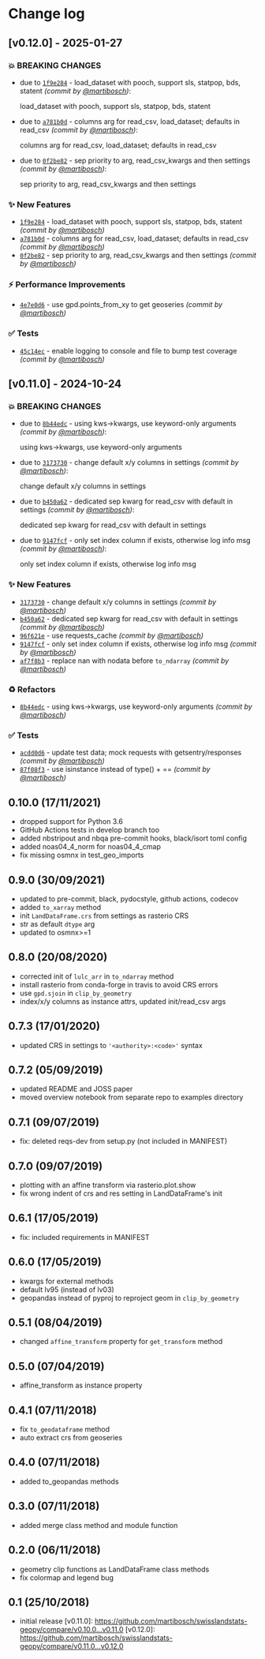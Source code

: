 # Change log

## [v0.12.0] - 2025-01-27

### :boom: BREAKING CHANGES

- due to [`1f9e284`](https://github.com/martibosch/swisslandstats-geopy/commit/1f9e284a04aeac82fe8f94165d9345ebde707884) - load_dataset with pooch, support sls, statpop, bds, statent *(commit by [@martibosch](https://github.com/martibosch))*:

  load_dataset with pooch, support sls, statpop, bds, statent

- due to [`a781b0d`](https://github.com/martibosch/swisslandstats-geopy/commit/a781b0d7f961fcc3283524b1b6960d05c1b2f673) - columns arg for read_csv, load_dataset; defaults in read_csv *(commit by [@martibosch](https://github.com/martibosch))*:

  columns arg for read_csv, load_dataset; defaults in read_csv

- due to [`0f2be82`](https://github.com/martibosch/swisslandstats-geopy/commit/0f2be8235cb7c8f9bb2ccc35c6bdce4f47d48121) - sep priority to arg, read_csv_kwargs and then settings *(commit by [@martibosch](https://github.com/martibosch))*:

  sep priority to arg, read_csv_kwargs and then settings

### :sparkles: New Features

- [`1f9e284`](https://github.com/martibosch/swisslandstats-geopy/commit/1f9e284a04aeac82fe8f94165d9345ebde707884) - load_dataset with pooch, support sls, statpop, bds, statent *(commit by [@martibosch](https://github.com/martibosch))*
- [`a781b0d`](https://github.com/martibosch/swisslandstats-geopy/commit/a781b0d7f961fcc3283524b1b6960d05c1b2f673) - columns arg for read_csv, load_dataset; defaults in read_csv *(commit by [@martibosch](https://github.com/martibosch))*
- [`0f2be82`](https://github.com/martibosch/swisslandstats-geopy/commit/0f2be8235cb7c8f9bb2ccc35c6bdce4f47d48121) - sep priority to arg, read_csv_kwargs and then settings *(commit by [@martibosch](https://github.com/martibosch))*

### :zap: Performance Improvements

- [`4e7e0d6`](https://github.com/martibosch/swisslandstats-geopy/commit/4e7e0d6997f4558fd822edb49eb4c5cbc0037eb2) - use gpd.points_from_xy to get geoseries *(commit by [@martibosch](https://github.com/martibosch))*

### :white_check_mark: Tests

- [`45c14ec`](https://github.com/martibosch/swisslandstats-geopy/commit/45c14ec5edbd6952310980f6761f26a325bfbf37) - enable logging to console and file to bump test coverage *(commit by [@martibosch](https://github.com/martibosch))*

## [v0.11.0] - 2024-10-24

### :boom: BREAKING CHANGES

- due to [`8b44edc`](https://github.com/martibosch/swisslandstats-geopy/commit/8b44edc3980b2a7274ed16deca866bb8ffeebe63) - using kws->kwargs, use keyword-only arguments *(commit by [@martibosch](https://github.com/martibosch))*:

  using kws->kwargs, use keyword-only arguments

- due to [`3173730`](https://github.com/martibosch/swisslandstats-geopy/commit/31737303f82341eea5b99d02329a60f201d7be5a) - change default x/y columns in settings *(commit by [@martibosch](https://github.com/martibosch))*:

  change default x/y columns in settings

- due to [`b450a62`](https://github.com/martibosch/swisslandstats-geopy/commit/b450a627df7764822820406e74e582344adffdee) - dedicated sep kwarg for read_csv with default in settings *(commit by [@martibosch](https://github.com/martibosch))*:

  dedicated sep kwarg for read_csv with default in settings

- due to [`9147fcf`](https://github.com/martibosch/swisslandstats-geopy/commit/9147fcfd899e822a570b8363bb556fcd329215a9) - only set index column if exists, otherwise log info msg *(commit by [@martibosch](https://github.com/martibosch))*:

  only set index column if exists, otherwise log info msg

### :sparkles: New Features

- [`3173730`](https://github.com/martibosch/swisslandstats-geopy/commit/31737303f82341eea5b99d02329a60f201d7be5a) - change default x/y columns in settings *(commit by [@martibosch](https://github.com/martibosch))*
- [`b450a62`](https://github.com/martibosch/swisslandstats-geopy/commit/b450a627df7764822820406e74e582344adffdee) - dedicated sep kwarg for read_csv with default in settings *(commit by [@martibosch](https://github.com/martibosch))*
- [`96f621e`](https://github.com/martibosch/swisslandstats-geopy/commit/96f621ecdca45ad624a9a2f51ba370c557e596ef) - use requests_cache *(commit by [@martibosch](https://github.com/martibosch))*
- [`9147fcf`](https://github.com/martibosch/swisslandstats-geopy/commit/9147fcfd899e822a570b8363bb556fcd329215a9) - only set index column if exists, otherwise log info msg *(commit by [@martibosch](https://github.com/martibosch))*
- [`af7f8b3`](https://github.com/martibosch/swisslandstats-geopy/commit/af7f8b308cab593c9351e0a7061afdfe36ece2f1) - replace nan with nodata before `to_ndarray` *(commit by [@martibosch](https://github.com/martibosch))*

### :recycle: Refactors

- [`8b44edc`](https://github.com/martibosch/swisslandstats-geopy/commit/8b44edc3980b2a7274ed16deca866bb8ffeebe63) - using kws->kwargs, use keyword-only arguments *(commit by [@martibosch](https://github.com/martibosch))*

### :white_check_mark: Tests

- [`acdd0d6`](https://github.com/martibosch/swisslandstats-geopy/commit/acdd0d6133446cc04ca0a25758d93912f418ee14) - update test data; mock requests with getsentry/responses *(commit by [@martibosch](https://github.com/martibosch))*
- [`87f08f3`](https://github.com/martibosch/swisslandstats-geopy/commit/87f08f32efdcc5eb522f0fff3d5ff8e1d1dadacf) - use isinstance instead of type() + == *(commit by [@martibosch](https://github.com/martibosch))*

## 0.10.0 (17/11/2021)

- dropped support for Python 3.6
- GitHub Actions tests in develop branch too
- added nbstripout and nbqa pre-commit hooks, black/isort toml config
- added noas04_4_norm for noas04_4_cmap
- fix missing osmnx in test_geo_imports

## 0.9.0 (30/09/2021)

- updated to pre-commit, black, pydocstyle, github actions, codecov
- added `to_xarray` method
- init `LandDataFrame.crs` from settings as rasterio CRS
- str as default `dtype` arg
- updated to osmnx>=1

## 0.8.0 (20/08/2020)

- corrected init of `lulc_arr` in `to_ndarray` method
- install rasterio from conda-forge in travis to avoid CRS errors
- use `gpd.sjoin` in `clip_by_geometry`
- index/x/y columns as instance attrs, updated init/read_csv args

## 0.7.3 (17/01/2020)

- updated CRS in settings to `'<authority>:<code>'` syntax

## 0.7.2 (05/09/2019)

- updated README and JOSS paper
- moved overview notebook from separate repo to examples directory

## 0.7.1 (09/07/2019)

- fix: deleted reqs-dev from setup.py (not included in MANIFEST)

## 0.7.0 (09/07/2019)

- plotting with an affine transform via rasterio.plot.show
- fix wrong indent of crs and res setting in LandDataFrame's init

## 0.6.1 (17/05/2019)

- fix: included requirements in MANIFEST

## 0.6.0 (17/05/2019)

- kwargs for external methods
- default lv95 (instead of lv03)
- geopandas instead of pyproj to reproject geom in `clip_by_geometry`

## 0.5.1 (08/04/2019)

- changed `affine_transform` property for `get_transform` method

## 0.5.0 (07/04/2019)

- affine_transform as instance property

## 0.4.1 (07/11/2018)

- fix `to_geodataframe` method
- auto extract crs from geoseries

## 0.4.0 (07/11/2018)

- added to_geopandas methods

## 0.3.0 (07/11/2018)

- added merge class method and module function

## 0.2.0 (06/11/2018)

- geometry clip functions as LandDataFrame class methods
- fix colormap and legend bug

## 0.1 (25/10/2018)

- initial release
  \[v0.11.0\]: https://github.com/martibosch/swisslandstats-geopy/compare/v0.10.0...v0.11.0
  \[v0.12.0\]: https://github.com/martibosch/swisslandstats-geopy/compare/v0.11.0...v0.12.0
